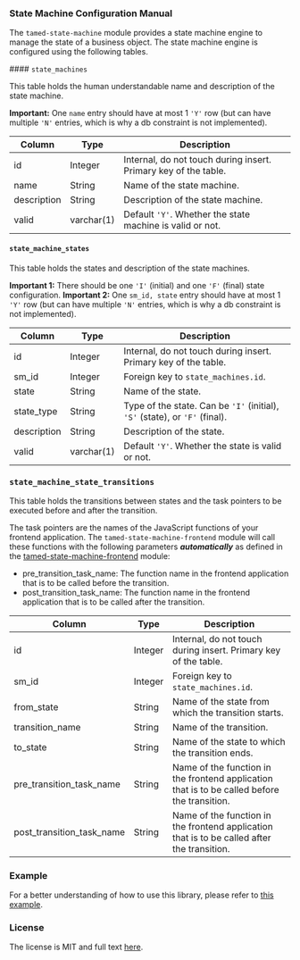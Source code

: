 ### State Machine Configuration Manual

The `tamed-state-machine` module provides a state machine engine to manage the state of a business object. The state machine engine is configured using the following tables.


#### `state_machines`

This table holds the human understandable name and description of the state machine.

**Important:** One `name` entry should have at most 1 `'Y'` row (but can have multiple `'N'` entries, which is why a db constraint is not implemented).

| Column | Type | Description |
| --- | --- | --- |
| id | Integer | Internal, do not touch during insert. Primary key of the table. |
| name | String | Name of the state machine. |
| description | String | Description of the state machine. |
| valid | varchar(1) | Default `'Y'`. Whether the state machine is valid or not.|

#### `state_machine_states`

This table holds the states and description of the state machines.

**Important 1:** There should be one `'I'` (initial) and one `'F'` (final) state configuration.
**Important 2:** One `sm_id, state` entry should have at most 1 `'Y'` row (but can have multiple `'N'` entries, which is why a db constraint is not implemented).

| Column | Type | Description |
| --- | --- | --- |
| id | Integer | Internal, do not touch during insert. Primary key of the table. |
| sm_id | Integer | Foreign key to `state_machines.id`. |
| state | String | Name of the state. |
| state_type | String | Type of the state. Can be `'I'` (initial), `'S'` (state), or `'F'` (final). |
| description | String | Description of the state. |
| valid | varchar(1) | Default `'Y'`. Whether the state is valid or not.|

### `state_machine_state_transitions`

This table holds the transitions between states and the task pointers to be executed before and after the transition.

The task pointers are the names of the JavaScript functions of your frontend application. The `tamed-state-machine-frontend` module will call these functions with the following parameters ***automatically*** as defined in the [tamed-state-machine-frontend](https://github.com/MehmetKaplan/tamed-state-machine/blob/master/frontend/README.md) module:

* pre_transition_task_name: The function name in the frontend application that is to be called before the transition.
* post_transition_task_name: The function name in the frontend application that is to be called after the transition.

| Column | Type | Description |
| --- | --- | --- |
| id | Integer | Internal, do not touch during insert. Primary key of the table. |
| sm_id | Integer | Foreign key to `state_machines.id`. |
| from_state | String | Name of the state from which the transition starts. |
| transition_name | String | Name of the transition. |
| to_state | String | Name of the state to which the transition ends. |
| pre_transition_task_name | String | Name of the function in the frontend application that is to be called before the transition. |
| post_transition_task_name | String | Name of the function in the frontend application that is to be called after the transition. |


### Example

For a better understanding of how to use this library, please refer to [this example](https://github.com/MehmetKaplan/tamed-state-machine/blob/master/example/README.md).

### License

The license is MIT and full text [here](LICENSE).

